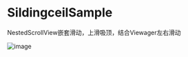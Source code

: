 # SildingceilSample
NestedScrollView嵌套滑动，上滑吸顶，结合Viewager左右滑动

![image](https://github.com/chen71313/SildingceilSample/blob/master/images/video2gif_20190815_224307.gif)
